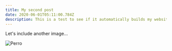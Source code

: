 ```yaml
---
title: My second post
date: 2020-06-01T05:11:00.784Z
description: This is a test to see if it automatically builds my website.
---
```

Let's include another image...

![Perro](/media/durmiendo-en-la-cuarentena.jpg "Meme")